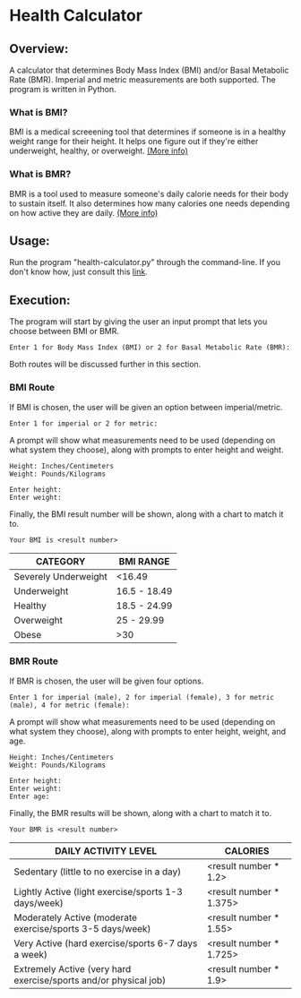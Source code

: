 # Health Calculator

## Overview:

A calculator that determines Body Mass Index (BMI) and/or Basal Metabolic Rate (BMR). Imperial and metric measurements are both supported. The program is written in Python.

### What is BMI?

BMI is a medical screeening tool that determines if someone is in a healthy weight range for their height. It helps one figure out if they're either underweight, healthy, or overweight. [(More info)](https://simple.wikipedia.org/wiki/Body_mass_index)

### What is BMR?

BMR is a tool used to measure someone's daily calorie needs for their body to sustain itself. It also determines how many calories one needs depending on how active they are daily. [(More info)](https://en.wikipedia.org/wiki/Basal_metabolic_rate)

## Usage:

Run the program "health-calculator.py" through the command-line. If you don't know how, just consult this [link](https://www.wikihow.com/Use-Windows-Command-Prompt-to-Run-a-Python-File).

## Execution:

The program will start by giving the user an input prompt that lets you choose between BMI or BMR.

`Enter 1 for Body Mass Index (BMI) or 2 for Basal Metabolic Rate (BMR): `

Both routes will be discussed further in this section.

### BMI Route

If BMI is chosen, the user will be given an option between imperial/metric.

`Enter 1 for imperial or 2 for metric: `

A prompt will show what measurements need to be used (depending on what system they choose), along with prompts to enter height and weight.

```
Height: Inches/Centimeters
Weight: Pounds/Kilograms

Enter height:
Enter weight:
```

Finally, the BMI result number will be shown, along with a chart to match it to.

`Your BMI is <result number>`

CATEGORY               |   BMI RANGE
----------------------- | -------------
Severely Underweight    |   <16.49
Underweight             |   16.5 - 18.49
Healthy                 |   18.5 - 24.99
Overweight              |   25 - 29.99
Obese                   |   >30

### BMR Route

If BMR is chosen, the user will be given four options.

`Enter 1 for imperial (male), 2 for imperial (female), 3 for metric (male), 4 for metric (female): `

A prompt will show what measurements need to be used (depending on what system they choose), along with prompts to enter height, weight, and age.

```
Height: Inches/Centimeters
Weight: Pounds/Kilograms

Enter height:
Enter weight:
Enter age:
```

Finally, the BMR results will be shown, along with a chart to match it to.

`Your BMR is <result number>`

DAILY ACTIVITY LEVEL                                                | CALORIES
------------------------------------------------------------------- | ---------------
Sedentary (little to no exercise in a day)                          |   <result number * 1.2>
Lightly Active (light exercise/sports 1-3 days/week)                |   <result number * 1.375>
Moderately Active (moderate exercise/sports 3-5 days/week)          |   <result number * 1.55>
Very Active (hard exercise/sports 6-7 days a week)                  |   <result number * 1.725>
Extremely Active (very hard exercise/sports and/or physical job)    |   <result number * 1.9>
